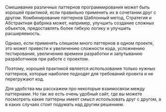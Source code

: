 Смешивание различных паттернов программирования может быть хорошей практикой, если правильно применить их в сочетании друг с другом. Комбинирование паттернов Шаблонный метод, Стратегия и Абстрактная фабрика может, например, улучшить создание сложных объектов, предоставлять более гибкую логику и улучшить расширяемость.

Однако, если применять слишком много паттернов в одном проекте, это может привести к увеличению сложности кода, усложнению тестирования, увеличению времени разработки и запутыванию разработчиков при работе с проектом.

Поэтому, хорошей практикой является использование только нужных паттернов, которые наиболее подходят для требований проекта и не перегружают код.

Для удобства мы расскажем про некоторые взаимосвязи между паттернами. Но так же есть очень удобный сайт, где вы можете посмотреть какие паттерны имеет смысл использовать друг с другом, а в каких случаях стоит подумать над другим решением.